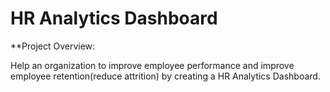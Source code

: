 # HR Analytics Dashboard

**Project Overview:

  Help an organization to improve employee performance and improve employee retention(reduce attrition) by creating a HR Analytics Dashboard.
  




